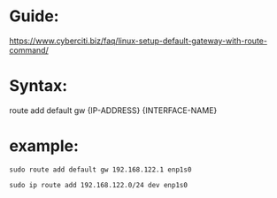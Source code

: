 # Guide:
https://www.cyberciti.biz/faq/linux-setup-default-gateway-with-route-command/


# Syntax:
route add default gw {IP-ADDRESS} {INTERFACE-NAME}

# example:
```
sudo route add default gw 192.168.122.1 enp1s0

sudo ip route add 192.168.122.0/24 dev enp1s0
```

